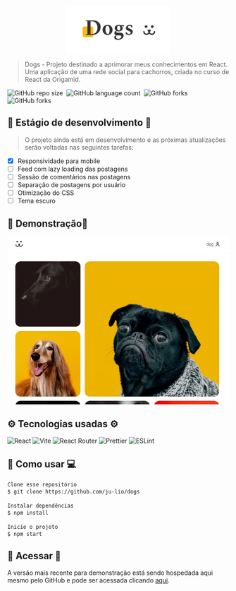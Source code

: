 <div style="display:flex;align-items:center;justify-content:center;witdh:100%">
  <img src="./media/logo.png" alt="Logo">
</div>

> Dogs - Projeto destinado a aprimorar meus conhecimentos em React. Uma aplicação de uma rede social para cachorros, criada no curso de React da Origamid.

![GitHub repo size](https://img.shields.io/github/repo-size/ju-lio/dogs?style=for-the-badge)  ![GitHub language count](https://img.shields.io/github/languages/count/ju-lio/dogs?style=for-the-badge)  ![GitHub forks](https://img.shields.io/github/last-commit/ju-lio/dogs?style=for-the-badge)  ![GitHub forks](https://img.shields.io/github/languages/top/ju-lio/dogs?style=for-the-badge)

## 🚧 Estágio de desenvolvimento 🚧

>O projeto ainda está em desenvolvimento e as próximas atualizações serão voltadas nas seguintes tarefas:

* [x] Responsividade para mobile
* [ ] Feed com lazy loading das postagens
* [ ] Sessão de comentários nas postagens
* [ ] Separação de postagens por usuário
* [ ] Otimização do CSS
* [ ] Tema escuro

## 🤖 Demonstração📱

<img src="./media/example.png" alt="Demonstração">

## ⚙️ Tecnologias usadas ⚙️
 ![React](https://img.shields.io/badge/-React-black?style=flat-square&logo=react)  ![Vite](https://img.shields.io/badge/-Vite-F7D548?style=flat-square&logo=vite) ![React Router](https://img.shields.io/badge/-React%20Router-FFFFFF?style=flat-square&logo=ReactRouter) ![Prettier](https://img.shields.io/badge/-Prettier-273943?style=flat-square&logo=prettier) ![ESLint](https://img.shields.io/badge/-ESLint-4930BD?style=flat-square&logo=eslint) 

## 🔨 Como usar 💻

```
Clone esse repositório
$ git clone https://github.com/ju-lio/dogs

Instalar dependências
$ npm install

Inicie o projeto
$ npm start
```

## 🔗 Acessar 🚀

A versão mais recente para demonstração está sendo hospedada aqui mesmo pelo GitHub e pode ser acessada clicando [aqui](https://ju-lio.github.io/).